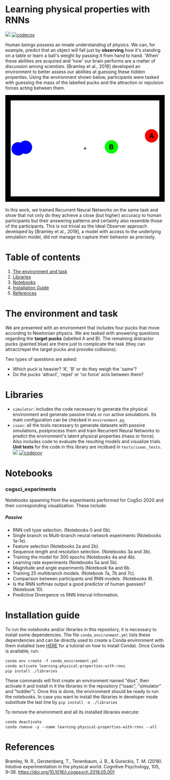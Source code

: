 # Learning physical properties with RNNs
![](https://travis-ci.org/iamhectorotero/learning-physical-properties-with-rnns.svg?branch=cogsci-2020-experiments)
[![codecov](https://codecov.io/gh/iamhectorotero/learning-physical-properties-with-rnns/branch/cogsci-2020-experiments/graph/badge.svg)](https://codecov.io/gh/iamhectorotero/learning-physical-properties-with-rnns)


Human beings possess an innate understanding of physics. We can, for example, predict that an object will fall just by **observing** how it's standing on a table or learn a ball's weight by passing it from hand to hand. 'When' these abilities are acquired and 'how' our brain performs are a matter of discussion among scientists. [Bramley et al., 2018] developed an environment to better assess our abilities at guessing these hidden properties. Using the environment shown below, participants were tasked with guessing the mass of the labelled pucks and the attraction or repulsion forces acting between them.  

![A passive trial](passive_trial.gif)

In this work, we trained Recurrent Neural Networks on the same task and show that not only do they achieve a close (but higher) accuracy to human participants but their answering patterns and certainty also resemble those of the participants. This is not trivial as the Ideal Observer approach developed by [Bramley et al., 2018], a model with access to the underlying simulation model, did not manage to capture their behavior as precisely.
 

# Table of contents
1. [The environment and task](#the-environment-and-task)
2. [Libraries](#libraries)
3. [Notebooks](#notebooks)
4. [Installation Guide](#installation-guide)
5. [References](#references)


# The environment and task
We are presented with an environment that includes four pucks that move according to Newtonian physics. We are tasked with answering questions regarding the **target pucks** (labelled A and B). The remaining distractor pucks (painted blue) are there just to complicate the task (they can attract/repel the target pucks and provoke collisions).

Two types of questions are asked:

- Which puck is heavier? 'A', 'B' or do they weigh the 'same'?
- Do the pucks 'attract', 'repel' or 'no force' acts between them?

# Libraries

- `simulator`: includes the code necessary to generate the physical environment and generate passive trials or run active simulations.  Its main configuration can be checked in `environment.py`.
- `isaac`: all the tools necessary to generate datasets with passive simulations, postprocess them and train Recurrent Neural Networks to predict the environment's latent physical properties (mass or force). Also includes code to evaluate the resulting models and visualize trials. **Unit tests** for the code in this library are incldued in `tests/isaac_tests`. ![](https://travis-ci.org/iamhectorotero/learning-physical-properties-with-rnns.svg?branch=cogsci-2020-experiments)
[![codecov](https://codecov.io/gh/iamhectorotero/learning-physical-properties-with-rnns/branch/cogsci-2020-experiments/graph/badge.svg)](https://codecov.io/gh/iamhectorotero/learning-physical-properties-with-rnns)

# Notebooks
### cogsci_experiments
Notebooks spawning from the experiments performed for CogSci 2020 and their corresponding visualization. These include:
##### Passive
- RNN cell type selection. (Notebooks 0 and 0b).
- Single branch vs Multi-branch neural network experiments (Notebooks 1a-1e).
- Feature selection (Notebooks 2a and 2b).
- Sequence length and resolution selection. (Notebooks 3a and 3b).
- Training the model for 300 epochs (Notebooks 4a and 4b).
- Learning rate experiments (Notebooks 5a and 5b).
- Magnitude and angle experiments (Notebook 6a and 6b. 
- Training 25 multibranch models. (Notebook 7a, 7b and 7c).
- Comparison between participants and RNN models. (Notebooks 9).
- Is the RNN softmax output a good predictor of human guesses? (Notebook 10).
- Predictive Divergence vs RNN Interval Information. 

# Installation guide

To run the notebooks and/or libraries in this repository, it is necessary to install some dependencies.
The file `conda_environment.yml` lists these dependencies and can be directly used to create a
Conda environment with them installed (see [HERE](https://docs.conda.io/projects/conda/en/latest/user-guide/install/index.html)
for a tutorial on how to install Conda). Once Conda is available, run:
```
conda env create -f conda_environment.yml
conda activate learning-physical-properties-with-rnns
pip install ./libraries
```
These commands will first create an environment named "diss", then activate it and install in it the
libraries in the repository ("isaac", "simulator" and "toddler"). Once this is done, the environment
should be ready to run the notebooks. In case you want to install the libraries in developer mode
substitute the last line by `pip install -e ./libraries`

To remove the environment and all its installed libraries execute:
```
conda deactivate
conda remove -y --name learning-physical-properties-with-rnns --all
```

# References
Bramley, N. R., Gerstenberg, T., Tenenbaum, J. B., & Gureckis, T. M. (2018). Intuitive experimentation in the physical world. Cognitive Psychology, 105, 9–38. https://doi.org/10.1016/j.cogpsych.2018.05.001


